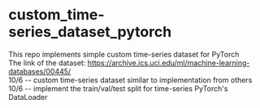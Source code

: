 # custom_time-series_dataset_pytorch

This repo implements simple custom time-series dataset for PyTorch  
The link of the dataset: https://archive.ics.uci.edu/ml/machine-learning-databases/00445/  
10/6 -- custom time-series dataset similar to implementation from others
10/6 -- implement the train/val/test split for time-series PyTorch's DataLoader  

